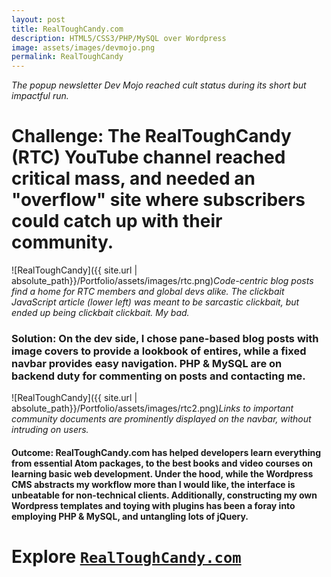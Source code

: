 ```yaml
---
layout: post
title: RealToughCandy.com
description: HTML5/CSS3/PHP/MySQL over Wordpress 
image: assets/images/devmojo.png
permalink: RealToughCandy
--- 
```

_The popup newsletter Dev Mojo reached cult status during its short but impactful run._
# Challenge: The RealToughCandy (RTC) YouTube channel reached critical mass, and needed an "overflow" site where subscribers could catch up with their community. #
![RealToughCandy]({{ site.url | absolute_path}}/Portfolio/assets/images/rtc.png)_Code-centric blog posts find a home for RTC members and global devs alike. The clickbait JavaScript article (lower left) was meant to be sarcastic clickbait, but ended up being clickbait clickbait. My bad._

        
### Solution: On the dev side, I chose pane-based blog posts with image covers to provide a lookbook of entires, while a fixed navbar provides easy navigation. PHP & MySQL are on backend duty for commenting on posts and contacting me. ###

![RealToughCandy]({{ site.url | absolute_path}}/Portfolio/assets/images/rtc2.png)_Links to important community documents are prominently displayed on the navbar, without intruding on users._

#### Outcome: RealToughCandy.com has helped developers learn everything from essential Atom packages, to the best books and video courses on learning basic web development. Under the hood, while the Wordpress CMS abstracts my workflow more than I would like, the interface is unbeatable for non-technical clients. Additionally, constructing my own Wordpress templates and toying with plugins has been a foray into employing PHP & MySQL, and untangling lots of jQuery. ####
# Explore [`RealToughCandy.com`](https://365blottochallenge.com) #
